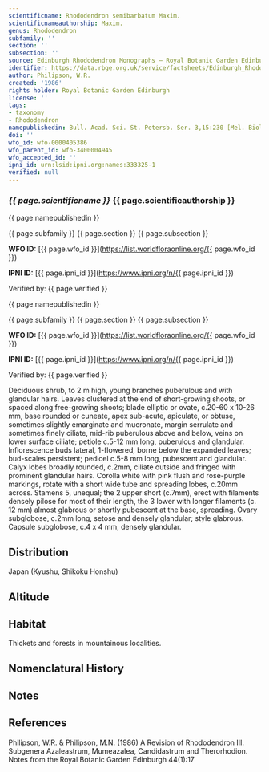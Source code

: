 ```yaml
---
scientificname: Rhododendron semibarbatum Maxim.
scientificnameauthorship: Maxim.
genus: Rhododendron
subfamily: ''
section: ''
subsection: ''
source: Edinburgh Rhododendron Monographs – Royal Botanic Garden Edinburgh
identifier: https://data.rbge.org.uk/service/factsheets/Edinburgh_Rhododendron_Monographs.xhtml
author: Philipson, W.R.
created: '1986'
rights holder: Royal Botanic Garden Edinburgh
license: ''
tags:
- taxonomy
- Rhododendron
namepublishedin: Bull. Acad. Sci. St. Petersb. Ser. 3,15:230 [Mel. Biol. 7:338] (1870)
doi: ''
wfo_id: wfo-0000405386
wfo_parent_id: wfo-3400004945
wfo_accepted_id: ''
ipni_id: urn:lsid:ipni.org:names:333325-1
verified: null
---
```

### _{{ page.scientificname }}_ {{ page.scientificauthorship }}
 {{ page.namepublishedin }}

{{ page.subfamily }} {{ page.section }} {{ page.subsection }}

**WFO ID:** [{{ page.wfo_id }}](https://list.worldfloraonline.org/{{ page.wfo_id }})

**IPNI ID:** [{{ page.ipni_id }}](https://www.ipni.org/n/{{ page.ipni_id }})

Verified by: {{ page.verified }}

 {{ page.namepublishedin }}

{{ page.subfamily }} {{ page.section }} {{ page.subsection }}

**WFO ID:** [{{ page.wfo_id }}](https://list.worldfloraonline.org/{{ page.wfo_id }})

**IPNI ID:** [{{ page.ipni_id }}](https://www.ipni.org/n/{{ page.ipni_id }})

Verified by: {{ page.verified }}



Deciduous shrub, to 2 m high, young branches puberulous and with glandular hairs. Leaves clustered at the end of short-growing shoots, or spaced along free-growing shoots; blade elliptic or ovate, c.20-60 x 10-26 mm, base rounded or cuneate, apex sub-acute, apiculate, or obtuse, sometimes slightly emarginate and mucronate, margin serrulate and sometimes finely ciliate, mid-rib puberulous above and below, veins on lower surface ciliate; petiole c.5-12 mm long, puberulous and glandular. Inflorescence buds lateral, 1-flowered, borne below the expanded leaves; bud-scales persistent; pedicel c.5-8 mm long, pubescent and glandular. Calyx lobes broadly rounded, c.2mm, ciliate outside and fringed with prominent glandular hairs. Corolla white with pink flush and rose-purple markings, rotate with a short wide tube and spreading lobes, c.20mm across. Stamens 5, unequal; the 2 upper short (c.7mm), erect with filaments densely pilose for most of their length, the 3 lower with longer filaments (c. 12 mm) almost glabrous or shortly pubescent at the base, spreading. Ovary subglobose, c.2mm long, setose and densely glandular; style glabrous. Capsule subglobose, c.4 x 4 mm, densely glandular.

## Distribution
Japan (Kyushu, Shikoku Honshu)

## Altitude


## Habitat
Thickets and forests in mountainous localities.

## Nomenclatural History

                       
## Notes


## References

Philipson, W.R. & Philipson, M.N. (1986) A Revision of Rhododendron III. Subgenera Azaleastrum, Mumeazalea, Candidastrum and Therorhodion. Notes from the Royal Botanic Garden Edinburgh 44(1):17
